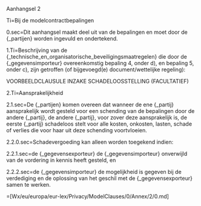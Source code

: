 Aanhangsel 2

Ti=Bij de modelcontractbepalingen

0.sec=Dit aanhangsel maakt deel uit van de bepalingen en moet door de {_partijen} worden ingevuld en ondertekend.

1.Ti=Beschrijving van de {_technische_en_organisatorische_beveiligingsmaatregelen} die door de {_gegevensimporteur} overeenkomstig bepaling 4, onder d), en bepaling 5, onder c), zijn getroffen (of bijgevoegd(e) document/wettelijke regeling):

VOORBEELDCLAUSULE INZAKE SCHADELOOSSTELLING (FACULTATIEF)

2.Ti=Aansprakelijkheid

2.1.sec=De {_partijen} komen overeen dat wanneer de ene {_partij} aansprakelijk wordt gesteld voor een schending van de bepalingen door de andere {_partij}, de andere {_partij}, voor zover deze aansprakelijk is, de eerste {_partij} schadeloos stelt voor alle kosten, onkosten, lasten, schade of verlies die voor haar uit deze schending voortvloeien.

2.2.0.sec=Schadevergoeding kan alleen worden toegekend indien:

2.2.1.sec=de {_gegevensexporteur} de {_gegevensimporteur} onverwijld van de vordering in kennis heeft gesteld, en

2.2.2.sec=de {_gegevensimporteur} de mogelijkheid is gegeven bij de verdediging en de oplossing van het geschil met de {_gegevensexporteur} samen te werken.
  
=[Wx/eu/europa/eur-lex/Privacy/ModelClauses/0/Annex/2/0.md]
